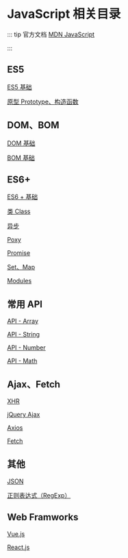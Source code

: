 # JavaScript 相关目录

::: tip 官方文档
[MDN JavaScript](https://developer.mozilla.org/zh-CN/docs/Web/JavaScript)

:::

## ES5

[ES5 基础](./ES5/)

[原型 Prototype、构造函数](./ES5/Prototype.md)


## DOM、BOM

[DOM 基础]()

[BOM 基础]()

## ES6+

[ES6 + 基础](./ES6+/ES6.md)

[类 Class](./ES6+/Class.md)

[异步]()

[Poxy]()

[Promise]()

[Set、Map]()

[Modules]()

## 常用 API

[API - Array](./APIs/API-Array.md)

[API - String](./APIs/API-String.md)

[API - Number](./APIs/)

[API - Math](./APIs/)

## Ajax、Fetch

[XHR]()

[jQuery Ajax]()

[Axios]()

[Fetch]()

## 其他

[JSON]()

[正则表达式（RegExp）](./JS-RegExp.md)

## Web Framworks

[Vue.js]()

[React.js]()
